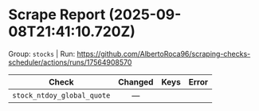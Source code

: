 # Scrape Report (2025-09-08T21:41:10.720Z)

Group: `stocks`  |  Run: https://github.com/AlbertoRoca96/scraping-checks-scheduler/actions/runs/17564908570

| Check | Changed | Keys | Error |
|---|:---:|:--|:--|
| `stock_ntdoy_global_quote` | — |  |  |
